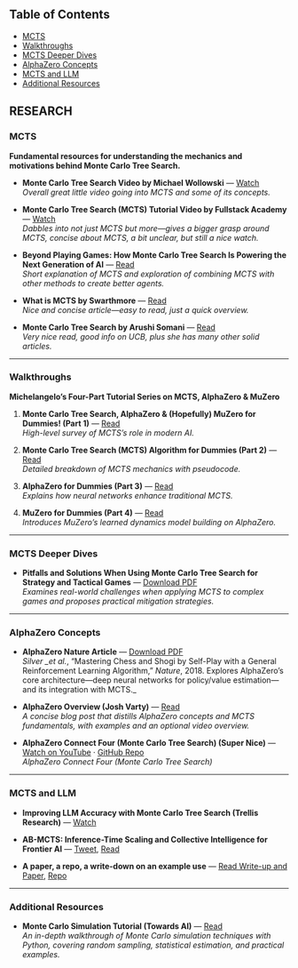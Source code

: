 ## Table of Contents

- [MCTS](#mcts)
- [Walkthroughs](#walkthroughs)
- [MCTS Deeper Dives](#mcts-deeper-dives)
- [AlphaZero Concepts](#alphazero-concepts)
- [MCTS and LLM](#mcts-and-llm)
- [Additional Resources](#additional-resources)

## RESEARCH

### MCTS

**Fundamental resources for understanding the mechanics and motivations behind Monte Carlo Tree Search.**

- **Monte Carlo Tree Search Video by Michael Wollowski** — [Watch](https://www.youtube.com/watch?v=99gPnlfr7Jo)  
  _Overall great little video going into MCTS and some of its concepts._

- **Monte Carlo Tree Search (MCTS) Tutorial Video by Fullstack Academy** — [Watch](https://www.youtube.com/watch?v=99gPnlfr7Jo)  
  _Dabbles into not just MCTS but more—gives a bigger grasp around MCTS, concise about MCTS, a bit unclear, but still a nice watch._

- **Beyond Playing Games: How Monte Carlo Tree Search Is Powering the Next Generation of AI** — [Read](https://medium.com/data-science-collective/beyond-the-game-board-how-monte-carlo-tree-search-is-powering-the-next-generation-of-ai-a796994e2743)  
  _Short explanation of MCTS and exploration of combining MCTS with other methods to create better agents._

- **What is MCTS by Swarthmore** — [Read](https://www.cs.swarthmore.edu/~mitchell/classes/cs63/f20/reading/mcts.html)  
  _Nice and concise article—easy to read, just a quick overview._

- **Monte Carlo Tree Search by Arushi Somani** — [Read](https://www.amks.me/notes/mcts/)  
  _Very nice read, good info on UCB, plus she has many other solid articles._

---

### Walkthroughs

**Michelangelo’s Four-Part Tutorial Series on MCTS, AlphaZero & MuZero**

1. **Monte Carlo Tree Search, AlphaZero & (Hopefully) MuZero for Dummies! (Part 1)** — [Read](https://medium.com/@_michelangelo_/monte-carlo-tree-search-mcts-and-hopefully-muzero-for-dummies-11ad5d95d9d8)  
   _High-level survey of MCTS’s role in modern AI._

2. **Monte Carlo Tree Search (MCTS) Algorithm for Dummies (Part 2)** — [Read](https://medium.com/@_michelangelo_/monte-carlo-tree-search-mcts-algorithm-for-dummies-74b2bae53bfa)  
   _Detailed breakdown of MCTS mechanics with pseudocode._

3. **AlphaZero for Dummies (Part 3)** — [Read](https://medium.com/@_michelangelo_/alphazero-for-dummies-5bcc713fc9c6)  
   _Explains how neural networks enhance traditional MCTS._

4. **MuZero for Dummies (Part 4)** — [Read](https://medium.com/@_michelangelo_/muzero-for-dummies-28fa076e781e)  
   _Introduces MuZero’s learned dynamics model building on AlphaZero._

---

### MCTS Deeper Dives

- **Pitfalls and Solutions When Using Monte Carlo Tree Search for Strategy and Tactical Games** — [Download PDF](https://www.gameaipro.com/GameAIPro3/GameAIPro3_Chapter28_Pitfalls_and_Solutions_When_Using_Monte_Carlo_Tree_Search_for_Strategy_and_Tactical_Games.pdf)  
  _Examines real-world challenges when applying MCTS to complex games and proposes practical mitigation strategies._

---

### AlphaZero Concepts

- **AlphaZero Nature Article** — [Download PDF](https://www.nature.com/articles/nature24270.epdf?author_access_token=VJXbVjaSHxFoctQQ4p2k4tRgN0jAjWel9jnR3ZoTv0PVW4gB86EEpGqTRDtpIz-2rmo8-KG06gqVobU5NSCFeHILHcVFUeMsbvwS-lxjqQGg98faovwjxeTUgZAUMnRQ)  
  _Silver \_et al._, “Mastering Chess and Shogi by Self-Play with a General Reinforcement Learning Algorithm,” _Nature_, 2018. Explores AlphaZero’s core architecture—deep neural networks for policy/value estimation—and its integration with MCTS.\_

- **AlphaZero Overview (Josh Varty)** — [Read](https://joshvarty.github.io/AlphaZero/)  
  _A concise blog post that distills AlphaZero concepts and MCTS fundamentals, with examples and an optional video overview._

- **AlphaZero Connect Four (Monte Carlo Tree Search) (Super Nice)** — [Watch on YouTube](https://www.youtube.com/watch?v=_Y26BFaVclg) · [GitHub Repo](https://github.com/advait/c4a0)  
  _AlphaZero Connect Four (Monte Carlo Tree Search)_

---

### MCTS and LLM

- **Improving LLM Accuracy with Monte Carlo Tree Search (Trellis Research)** — [Watch](https://www.youtube.com/watch?v=mfAV_bigdRA&t=87s)

- **AB-MCTS: Inference-Time Scaling and Collective Intelligence for Frontier AI** — [Tweet](https://x.com/TrelisResearch/status/1939998805438734657), [Read](https://sakana.ai/ab-mcts/)

- **A paper, a repo, a write-down on an example use** — [Read Write-up and Paper](https://arunpatro.github.io/blog/mcts/#:~:text=MCTS%20achieves%20better%20benchmark%20performance,4%20unique%20samples%20per), [Repo](https://github.com/rmshin/llm-mcts)

---

### Additional Resources

- **Monte Carlo Simulation Tutorial (Towards AI)** — [Read](https://towardsai.net/p/editorial/monte-carlo-simulation-an-in-depth-tutorial-with-python-bcf6eb7856c8)  
  _An in-depth walkthrough of Monte Carlo simulation techniques with Python, covering random sampling, statistical estimation, and practical examples._
